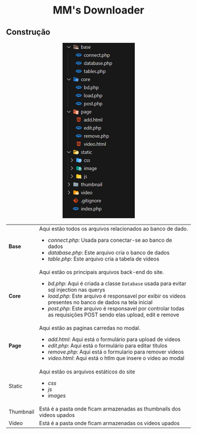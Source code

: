 <div align="center">
  <h1>MM's Downloader</h1>
</div>
<h2>Construção</h2>

<div align="center">
  <img src="/readme_fotos/construcao.png">
  <table>
      <tr>
        <td><strong>Base</strong></td>
        <td>
          Aqui estão todos os arquivos relacionados ao banco de dado.<br>
          <ul>
            <li><i>connect.php</i>: Usada para conectar-se ao banco de dados</li>
            <li><i>database.php</i>: Este arquivo cria o banco de dados</li>
            <li><i>table.php</i>: Este arquivo cria a tabela de videos</li>
          </ul>
        </td>
      </tr>
      <tr>
        <td><strong>Core</strong></td>
        <td>
          Aqui estão os principais arquivos back-end do site.<br>
          <ul>
            <li><i>bd.php</i>: Aqui é criada a classe <code>Database</code> usada para evitar sql injection nas querys</li>
            <li><i>load.php</i>: Este arquivo é responsavel por exibir os videos presentes no banco de dados na tela inicial</li>
            <li><i>post.php</i>: Este arquivo é responsavel por controlar todas as requisições POST sendo elas upload, edit e remove</li>
          </ul>
        </td>
      </tr>
      <tr>
        <td><strong>Page</strong></td>
        <td>
          Aqui estão as paginas carredas no modal.
          <ul>
              <li><i>add.html</i>: Aqui está o formulário para upload de videos</li>
              <li><i>edit.php</i>: Aqui está o formulário para editar titulos</li>
              <li><i>remove.php</i>: Aqui está o formulario para remover videos</li>
              <li><i>video.html</i>: Aqui está o htlm que insere o video ao modal</li>
          </ul>
        </td>
      </tr>
      <tr>
        <td>Static</td>
        <td>
          Aqui estão os arquivos estáticos do site
          <ul>
            <li><i>css</i></li>
            <li><i>js</i></li>
            <li><i>images</i></li>
        </ul>
        </td>
      </tr>
      <tr>
        <td>Thumbnail</td>
        <td>Está é a pasta onde ficam armazenadas as thumbnails dos videos upados</td>
      </tr>
      <tr>
        <td>Video</td>
        <td>Está é a pasta onde ficam armazenadas os videos upados</td>
      </tr>
  </table>
</div>
